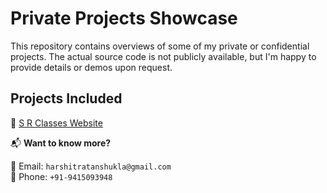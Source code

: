 # Private Projects Showcase

This repository contains overviews of some of my private or confidential projects. The actual source code is not publicly available, but I'm happy to provide details or demos upon request.

## Projects Included

🔹 [S R Classes Website](./sr-classes-website/README.md)


📬 **Want to know more?**  

📧 Email: `harshitratanshukla@gmail.com`  
📱 Phone: `+91-9415093948`